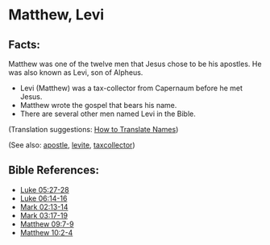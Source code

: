 # Matthew, Levi #

## Facts: ##

Matthew was one of the twelve men that Jesus chose to be his apostles. He was also known as Levi, son of Alpheus.

 * Levi (Matthew) was a tax-collector from Capernaum before he met Jesus.
 * Matthew wrote the gospel that bears his name.
 * There are several other men named Levi in the Bible.

(Translation suggestions: [How to Translate Names](https://git.door43.org/Door43/en-ta-translate-vol1/src/master/content/translate_names.md))

(See also: [apostle](../kt/apostle.md), [levite](../other/levite.md), [taxcollector](../other/taxcollector.md))

## Bible References: ##

* [Luke 05:27-28](https://door43.org/en/bible/notes/luk/05/27)
* [Luke 06:14-16](https://door43.org/en/bible/notes/luk/06/14)
* [Mark 02:13-14](https://door43.org/en/bible/notes/mrk/02/13)
* [Mark 03:17-19](https://door43.org/en/bible/notes/mrk/03/17)
* [Matthew 09:7-9](https://door43.org/en/bible/notes/mat/09/07)
* [Matthew 10:2-4](https://door43.org/en/bible/notes/mat/10/02)


